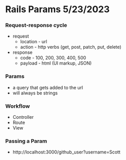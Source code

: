 # Rails Params 5/23/2023

### Request-response cycle

- request
  - location - url
  - action - http verbs (get, post, patch, put, delete)
- response
  - code - 100, 200, 300, 400, 500
  - payload - html (UI markup, JSON)

### Params

- a query that gets added to the url
- will always be strings

### Workflow

- Controller
- Route
- View

### Passing a Param

- http://localhost:3000/github_user?username=Scott

